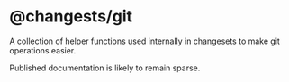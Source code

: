 # @changests/git

A collection of helper functions used internally in changesets to
make git operations easier.

Published documentation is likely to remain sparse.
